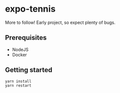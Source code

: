 # expo-tennis
More to follow! Early project, so expect plenty of bugs.

## Prerequisites
- NodeJS
- Docker

## Getting started
```
yarn install
yarn restart
```
